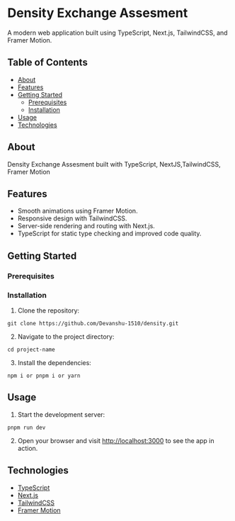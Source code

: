 <!DOCTYPE html>
<html>
<head>
 
</head>
<body>

<h1>Density Exchange Assesment</h1>

<p>A modern web application built using TypeScript, Next.js, TailwindCSS, and Framer Motion.</p>

<h2>Table of Contents</h2>

<ul>
  <li><a href="#about">About</a></li>
  <li><a href="#features">Features</a></li>
  <li><a href="#getting-started">Getting Started</a>
    <ul>
      <li><a href="#prerequisites">Prerequisites</a></li>
      <li><a href="#installation">Installation</a></li>
    </ul>
  </li>
  <li><a href="#usage">Usage</a></li>
  <li><a href="#technologies">Technologies</a></li>
</ul>

<h2>About</h2>

<p>Density Exchange Assesment built with TypeScript, NextJS,TailwindCSS, Framer Motion</p>

<h2>Features</h2>


<ul>
  <li>Smooth animations using Framer Motion.</li>
  <li>Responsive design with TailwindCSS.</li>
  <li>Server-side rendering and routing with Next.js.</li>
  <li>TypeScript for static type checking and improved code quality.</li>
</ul>

<h2>Getting Started</h2>

<h3>Prerequisites</h3>


<h3>Installation</h3>

<ol>
  <li>Clone the repository:</li>
</ol>

<pre><code>git clone https://github.com/Devanshu-1510/density.git </code></pre>

<ol start="2">
  <li>Navigate to the project directory:</li>
</ol>

<pre><code>cd project-name</code></pre>

<ol start="3">
  <li>Install the dependencies:</li>
</ol>

<pre><code>npm i or pnpm i or yarn </code></pre>

<h2>Usage</h2>


<ol>
  <li>Start the development server:</li>
</ol>

<pre><code>pnpm run dev</code></pre>

<ol start="2">
  <li>Open your browser and visit <a href="http://localhost:3000">http://localhost:3000</a> to see the app in action.</li>
</ol>

<h2>Technologies</h2>

<ul>
  <li><a href="https://www.typescriptlang.org/">TypeScript</a></li>
  <li><a href="https://nextjs.org/">Next.js</a></li>
  <li><a href="https://tailwindcss.com/">TailwindCSS</a></li>
  <li><a href="https://www.framer.com/motion/">Framer Motion</a></li>
</ul>

</body>
</html>
